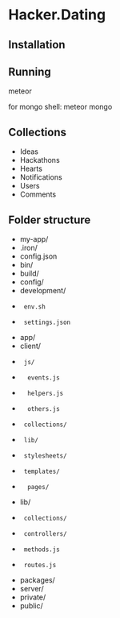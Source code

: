 Hacker.Dating
=========

## Installation


## Running

meteor

for mongo shell:
meteor mongo


## Collections

- Ideas
- Hackathons
- Hearts
- Notifications
- Users
- Comments


## Folder structure

- my-app/
-  .iron/
-    config.json
-  bin/
-  build/
-  config/
-    development/
-      env.sh
-      settings.json
-  app/
-    client/
-      js/
-       events.js
-       helpers.js
-       others.js
-      collections/
-      lib/
-      stylesheets/
-      templates/
-       pages/
-    lib/
-      collections/
-      controllers/
-      methods.js
-      routes.js
-    packages/
-    server/
-    private/
-    public/
